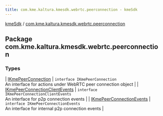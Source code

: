 ```yaml
---
title: com.kme.kaltura.kmesdk.webrtc.peerconnection - kmeSdk
---
```


[kmeSdk](../index.html) / [com.kme.kaltura.kmesdk.webrtc.peerconnection](./index.html)

## Package com.kme.kaltura.kmesdk.webrtc.peerconnection

### Types

| [IKmePeerConnection](-i-kme-peer-connection/index.html) | `interface IKmePeerConnection`<br>An interface for actions under WebRTC peer connection object |
| [IKmePeerConnectionClientEvents](-i-kme-peer-connection-client-events/index.html) | `interface IKmePeerConnectionClientEvents`<br>An interface for p2p connection events |
| [IKmePeerConnectionEvents](-i-kme-peer-connection-events/index.html) | `interface IKmePeerConnectionEvents`<br>An interface for internal p2p connection events |

